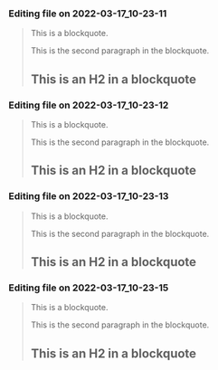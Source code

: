 

### Editing file on 2022-03-17_10-23-11

> This is a blockquote.
>
> This is the second paragraph in the blockquote.
>
> ## This is an H2 in a blockquote




### Editing file on 2022-03-17_10-23-12

> This is a blockquote.
>
> This is the second paragraph in the blockquote.
>
> ## This is an H2 in a blockquote




### Editing file on 2022-03-17_10-23-13

> This is a blockquote.
>
> This is the second paragraph in the blockquote.
>
> ## This is an H2 in a blockquote




### Editing file on 2022-03-17_10-23-15

> This is a blockquote.
>
> This is the second paragraph in the blockquote.
>
> ## This is an H2 in a blockquote


